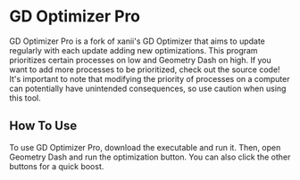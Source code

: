 
# GD Optimizer Pro 

GD Optimizer Pro is a fork of xanii's GD Optimizer that aims to update regularly with each update adding new optimizations. This program prioritizes certain processes on low and Geometry Dash on high. If you want to add more processes to be prioritized, check out the source code! It's important to note that modifying the priority of processes on a computer can potentially have unintended consequences, so use caution when using this tool.



## How To Use

To use GD Optimizer Pro, download the executable and run it. Then, open Geometry Dash and run the optimization button. You can also click the other buttons for a quick boost.